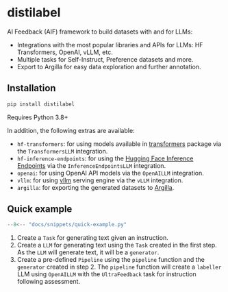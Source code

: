 # distilabel

AI Feedback (AIF) framework to build datasets with and for LLMs:

- Integrations with the most popular libraries and APIs for LLMs: HF Transformers, OpenAI, vLLM, etc.
- Multiple tasks for Self-Instruct, Preference datasets and more.
- Export to Argilla for easy data exploration and further annotation.

## Installation

```sh
pip install distilabel
```
Requires Python 3.8+

In addition, the following extras are available:

- `hf-transformers`: for using models available in [transformers](https://github.com/huggingface/transformers) package via the `TransformersLLM` integration.
- `hf-inference-endpoints`: for using the [Hugging Face Inference Endpoints](https://huggingface.co/inference-endpoints) via the `InferenceEndpointsLLM` integration.
- `openai`: for using OpenAI API models via the `OpenAILLM` integration.
- `vllm`: for using [vllm](https://github.com/vllm-project/vllm) serving engine via the `vLLM` integration.
- `argilla`: for exporting the generated datasets to [Argilla](https://argilla.io/).

## Quick example

```python
--8<-- "docs/snippets/quick-example.py"
```

1. Create a `Task` for generating text given an instruction.
2. Create a `LLM` for generating text using the `Task` created in the first step. As the `LLM` will generate text, it will be a `generator`.
3. Create a pre-defined `Pipeline` using the `pipeline` function and the `generator` created in step 2. The `pipeline` function
will create a `labeller` LLM using `OpenAILLM` with the `UltraFeedback` task for instruction following assessment.
